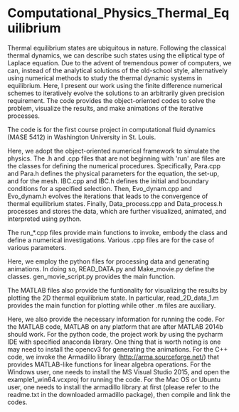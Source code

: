 # Computational_Physics_Thermal_Equilibrium
Thermal equilibrium states are ubiquitous in nature. Following the classical thermal dynamics, we can describe such states using the elliptical type of Laplace equation. Due to the advent of tremendous power of computers, we can, instead of the analytical solutions of the old-school style, alternatively using numerical methods to study the thermal dynamic systems in equilibrium. Here, I present our work using the finite difference numerical schemes to iteratively evolve the solutions to an arbitrarily given precision requirement. The code provides the object-oriented codes to solve the problem, visualize the results, and make animations of the iterative processes. 

The code is for the first course project in computational fluid dynamics (MASE 5412) in Washington University in St. Louis. 

Here, we adopt the object-oriented numerical framework to simulate the physics. The .h and .cpp files that are not beginning with 'run' are files are the classes for defining the numerical procedures. Specifically, Para.cpp and Para.h defines the physical parameters for the equation, the set-up, and for the mesh. IBC.cpp and IBC.h defines the initial and boundary conditions for a specified selection. Then, Evo_dynam.cpp and Evo_dynam.h evolves the iterations that leads to the convergence of thermal equilibrium states. Finally, Data_process.cpp and Data_process.h processes and stores the data, which are further visualized, animated, and interpreted using python.

The run_*.cpp files provide main functions to invoke, embody the class and define a numerical investigations. Various .cpp files are for the case of various parameters.

Here, we employ the python files for processing data and generating animations. In doing so, READ_DATA.py and Make_movie.py define the classes. gen_movie_script.py provides the main function.

The MATLAB files also provide the funtionality for visualizing the results by plotting the 2D thermal equilibrium state. In particular, read_2D_data_1.m provides the main function for plotting while other .m files are auxiliary. 


Here, we also provide the necessary information for running the code. 
For the MATLAB code, MATLAB on any platform that are after MATLAB 2014b should work.
For the python code, the project work by using the pycharm IDE with specified anaconda library. One thing that is worth noting is one may need to install the opencv3 for generating the animations. 
For the C++ code, we invoke the Armadillo library (http://arma.sourceforge.net/) that provides MATLAB-like functions for linear algebra operations. For the Windows user, one needs to install the MS Visual Studio 2015, and open the example1_win64.vcxproj for running the code. For the Mac OS or Ubuntu user, one needs to install the armadillo library at first (please refer to the readme.txt in the downloaded armadillo package), then compile and link the codes.
